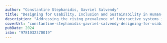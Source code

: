 ```yaml
---
author: "Constantine Stephanidis, Gavriel Salvendy"
title: "Designing for Usability, Inclusion and Sustainability in Human-Computer Interaction"
description: "Addressing the rising prevalence of interactive systems in our daily lives, this book focuses on the essential aspects of usability, user experience (UX), and inclusive design."
coverUrl: "constantine-stephanidis-gavriel-salvendy-designing-for-usability.png"
pubDate: 2024
isbn: "9781032370019"
---
```

